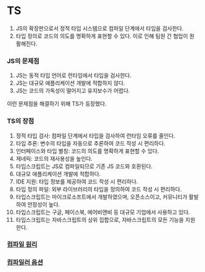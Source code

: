 # TS
1. JS의 확장판으로서 정적 타입 시스템으로 컴파일 단계에서 타입을 검사한다.
2. 타입 정의로 코드의 의도를 명확하게 표현할 수 있다. 이로 인해 팀원 간 협업이 원활해진다.

### JS의 문제점
1. JS는 동적 타입 언어로 런타임에서 타입을 검사한다.
2. JS는 대규모 애플리케이션 개발에 적합하지 않다.
3. JS는 코드의 가독성이 떨어지고 유지보수가 어렵다.

이런 문제점을 해결하기 위해 TS가 등장했다.

### TS의 장점
1. 정적 타입 검사: 컴파일 단계에서 타입을 검사하여 런타임 오류를 줄인다.
2. 타입 추론: 변수의 타입을 자동으로 추론하여 코드 작성 시 편리하다.
3. 인터페이스와 타입 별칭: 코드의 의도를 명확하게 표현할 수 있다.
4. 제네릭: 코드의 재사용성을 높인다.
5. 타입스크립트는 JS로 컴파일되므로 기존 JS 코드와 호환된다.
6. 대규모 애플리케이션 개발에 적합하다.
7. IDE 지원: 타입 정보를 제공하여 코드 작성 시 편리하다.
8. 타입 정의 파일: 외부 라이브러리의 타입을 정의하여 코드 작성 시 편리하다. 
9. 타입스크립트는 마이크로소프트에서 개발하였으며, 오픈소스이고, 커뮤니티가 활발하여 안정성이 높다. 
10. 타입스크립트는 구글, 페이스북, 에어비앤비 등 대규모 기업에서 사용하고 있다. 
11. 타입스크립트는 자바스크립트의 상위 집합으로, 자바스크립트의 모든 기능을 지원한다.

### [컴파일 원리](compile/compile.md)
### [컴파일러 옵션](compile/option.md)